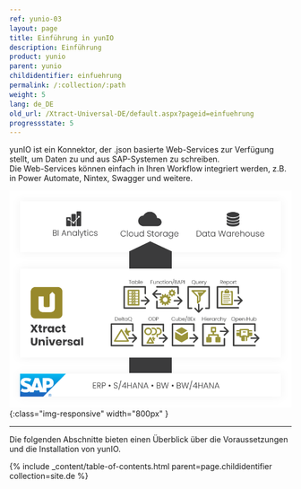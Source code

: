 ```yaml
---
ref: yunio-03
layout: page
title: Einführung in yunIO
description: Einführung
product: yunio
parent: yunio
childidentifier: einfuehrung
permalink: /:collection/:path
weight: 5
lang: de_DE
old_url: /Xtract-Universal-DE/default.aspx?pageid=einfuehrung
progressstate: 5
---
```


yunIO ist ein Konnektor, der .json basierte Web-Services zur Verfügung stellt, um Daten zu und aus SAP-Systemen zu schreiben.<br>
Die Web-Services können einfach in Ihren Workflow integriert werden, z.B. in Power Automate, Nintex, Swagger und weitere.

![yunIO-Components](/img/content/xu/xu_components.png){:class="img-responsive" width="800px" }

*****
Die folgenden Abschnitte bieten einen Überblick über die Voraussetzungen und die Installation von yunIO.

{% include _content/table-of-contents.html parent=page.childidentifier collection=site.de %}
